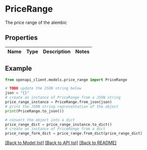 # PriceRange

The price range of the alembic

## Properties

Name | Type | Description | Notes
------------ | ------------- | ------------- | -------------

## Example

```python
from openapi_client.models.price_range import PriceRange

# TODO update the JSON string below
json = "{}"
# create an instance of PriceRange from a JSON string
price_range_instance = PriceRange.from_json(json)
# print the JSON string representation of the object
print(PriceRange.to_json())

# convert the object into a dict
price_range_dict = price_range_instance.to_dict()
# create an instance of PriceRange from a dict
price_range_form_dict = price_range.from_dict(price_range_dict)
```
[[Back to Model list]](../README.md#documentation-for-models) [[Back to API list]](../README.md#documentation-for-api-endpoints) [[Back to README]](../README.md)
